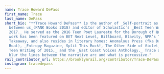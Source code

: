 ```yaml
---
name: Trace Howard DePass
first_name: Trace
last_name: DePass
short_bio: "**Trace Howard DePass** is the author of _Self-portrait as the space
  between us_(PANK Books 2018) and editor of Scholastic’s _Best Teen Writing of
  2017._ He served as the 2016 Teen Poet Laureate for the Borough of Queens. His
  work has been featured on BET Next Level, Billboard, Blavity, NPR’s The
  Takeaway, and also resides in literary homes: Anomalous Press (fka Drunken
  Boat), _Entropy Magazine, Split This Rock!, The Other Side of Violet, Best
  Teen Writing of 2015,_ and the _East Coast Voices Anthology._ Trace aims to
  blur the lines between the narrative arc and what is percussive."
rail_contributor_url: https://brooklynrail.org/contributor/Trace-DePass
instagram: tracedepass
---
```

